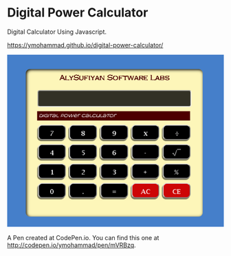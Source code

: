 # Digital Power Calculator
Digital Calculator Using Javascript.

https://ymohammad.github.io/digital-power-calculator/

![alt text](https://github.com/ymohammad/digital-power-calculator/blob/master/uidesign.PNG?raw=true)

A Pen created at CodePen.io. You can find this one at 
http://codepen.io/ymohammad/pen/mVRBzq.

 
